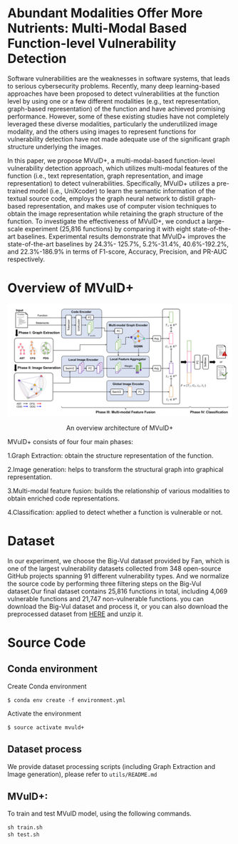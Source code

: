 # Abundant Modalities Offer More Nutrients: Multi-Modal Based Function-level Vulnerability Detection

Software vulnerabilities are the weaknesses in software systems, that leads to serious cybersecurity problems. Recently, many deep learning-based approaches have been proposed to detect vulnerabilities at the function level by using one or a few different modalities (e.g., text representation, graph-based representation) of the function and have achieved promising performance. However, some of these existing studies have not completely leveraged these diverse modalities, particularly the underutilized image modality, and the others using images to represent functions for vulnerability detection have not made adequate use of the significant graph structure underlying the images. 

In this paper, we propose MVulD+, a multi-modal-based function-level vulnerability detection approach, which utilizes multi-modal features of the function (i.e., text representation, graph representation, and image representation) to detect vulnerabilities. Specifically, MVulD+ utilizes a pre- trained model (i.e., UniXcoder) to learn the semantic information of the textual source code, employs the graph neural network to distill graph-based representation, and makes use of computer vision techniques to obtain the image representation while retaining the graph structure of the function. To investigate the effectiveness of MVulD+, we conduct a large-scale experiment (25,816 functions) by comparing it with eight state-of-the-art baselines. Experimental results demonstrate that MVulD+ improves the state-of-the-art baselines by 24.3%- 125.7%, 5.2%-31.4%, 40.6%-192.2%, and 22.3%-186.9% in terms of F1-score, Accuracy, Precision, and PR-AUC respectively.

# Overview of MVulD+

![arc](MVulD+.png)
<p align="center"> An overview architecture of MVulD+ </p> 

MVulD+ consists of four four main phases:

1.Graph Extraction: obtain the structure representation of the function. 

2.Image generation: helps to transform the structural graph into graphical representation.

3.Multi-modal feature fusion: builds the relationship of various modalities to obtain enriched code representations.

4.Classification: applied to detect whether a function is vulnerable or not. 

# Dataset

In our experiment, we choose the Big-Vul dataset provided by Fan, which is one of the largest vulnerability datasets collected from 348 open-source GitHub projects spanning 91 different vulnerability types. And we normalize the source code by performing three filtering steps on the Big-Vul dataset.Our final dataset contains 25,816 functions in total, including 4,069 vulnerable
functions and 21,747 non-vulnerable functions.
you can download the Big-Vul dataset and process it, or you can also download the preprocessed dataset from [HERE](https://drive.google.com/file/d/16tm5TU9CUCePFg6wJh2kz71SZylKv8zw/view?usp=sharing) and unzip it.

# Source Code

## Conda environment
Create Conda environment

    $ conda env create -f environment.yml

Activate the environment

    $ source activate mvuld+

## Dataset process

We provide dataset processing scripts (including Graph Extraction and Image generation), please refer to `utils/README.md` 


## MVulD+:

To train and test MVulD model, using the following commands. 

```shell
sh train.sh
sh test.sh
```